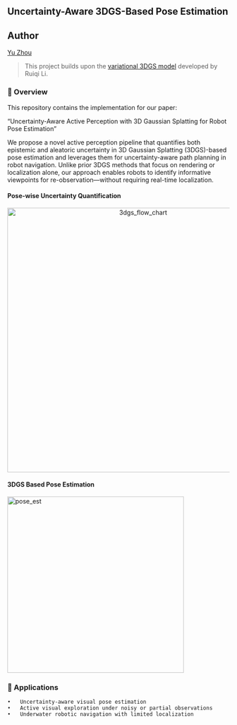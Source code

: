 ## Uncertainty-Aware 3DGS-Based Pose Estimation

## Author
[Yu Zhou](https://barryzhouyu.github.io/yuzhoubarry.github.io/)

> This project builds upon the [variational 3DGS model](https://github.com/csrqli/variational-3dgs) developed by Ruiqi Li.
### 📌 Overview

This repository contains the implementation for our paper:

“Uncertainty-Aware Active Perception with 3D Gaussian Splatting for Robot Pose Estimation”

We propose a novel active perception pipeline that quantifies both epistemic and aleatoric uncertainty in 3D Gaussian Splatting (3DGS)-based pose estimation and leverages them for uncertainty-aware path planning in robot navigation. Unlike prior 3DGS methods that focus on rendering or localization alone, our approach enables robots to identify informative viewpoints for re-observation—without requiring real-time localization.

#### Pose-wise Uncertainty Quantification

<div align="center">
  <img width="600" alt="3dgs_flow_chart" src="https://github.com/user-attachments/assets/54507a79-4934-48d8-a02b-e1bf842bfec9" />
</div>

#### 3DGS Based Pose Estimation

<img width="400" alt="pose_est" src="https://github.com/user-attachments/assets/75ac0b48-7da2-45e9-9395-65571a6c6f98" />


### 🎯 Applications
	•	Uncertainty-aware visual pose estimation
	•	Active visual exploration under noisy or partial observations
	•	Underwater robotic navigation with limited localization



